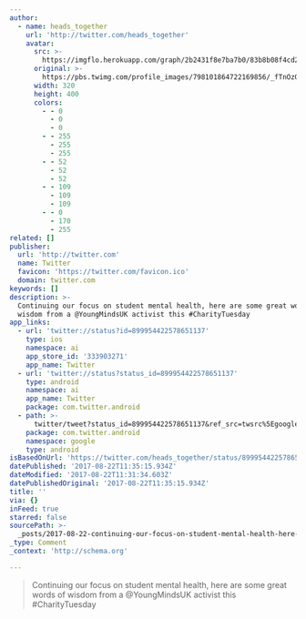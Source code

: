 ```yaml
---
author:
  - name: heads_together
    url: 'http://twitter.com/heads_together'
    avatar:
      src: >-
        https://imgflo.herokuapp.com/graph/2b2431f8e7ba7b0/83b8b08f4cd21e9610862b86cb5a9643/croprotate.jpg?cropheight=400&cropwidth=320&degrees=0&input=https%3A%2F%2Fpbs.twimg.com%2Fprofile_images%2F798101864722169856%2F_fTnOzOS_400x400.jpg&x=40&y=0
      original: >-
        https://pbs.twimg.com/profile_images/798101864722169856/_fTnOzOS_400x400.jpg
      width: 320
      height: 400
      colors:
        - - 0
          - 0
          - 0
        - - 255
          - 255
          - 255
        - - 52
          - 52
          - 52
        - - 109
          - 109
          - 109
        - - 0
          - 170
          - 255
related: []
publisher:
  url: 'http://twitter.com'
  name: Twitter
  favicon: 'https://twitter.com/favicon.ico'
  domain: twitter.com
keywords: []
description: >-
  Continuing our focus on student mental health, here are some great words of
  wisdom from a @YoungMindsUK activist this #CharityTuesday
app_links:
  - url: 'twitter://status?id=899954422578651137'
    type: ios
    namespace: ai
    app_store_id: '333903271'
    app_name: Twitter
  - url: 'twitter://status?status_id=899954422578651137'
    type: android
    namespace: ai
    app_name: Twitter
    package: com.twitter.android
  - path: >-
      twitter/tweet?status_id=899954422578651137&ref_src=twsrc%5Egoogle%7Ctwcamp%5Eandroidseo%7Ctwgr%5Estatus%7Ctwterm%5E899954422578651137
    package: com.twitter.android
    namespace: google
    type: android
isBasedOnUrl: 'https://twitter.com/heads_together/status/899954422578651137'
datePublished: '2017-08-22T11:35:15.934Z'
dateModified: '2017-08-22T11:31:34.603Z'
datePublishedOriginal: '2017-08-22T11:35:15.934Z'
title: ''
via: {}
inFeed: true
starred: false
sourcePath: >-
  _posts/2017-08-22-continuing-our-focus-on-student-mental-health-here-are-some.md
_type: Comment
_context: 'http://schema.org'

---
```

> Continuing our focus on student mental health, here are some great words of wisdom from a @YoungMindsUK activist this \#CharityTuesday